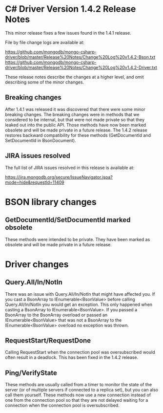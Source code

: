 C# Driver Version 1.4.2 Release Notes
=====================================

This minor release fixes a few issues found in the 1.4.1 release.

File by file change logs are available at:

https://github.com/mongodb/mongo-csharp-driver/blob/master/Release%20Notes/Change%20Log%20v1.4.2-Bson.txt
https://github.com/mongodb/mongo-csharp-driver/blob/master/Release%20Notes/Change%20Log%20v1.4.2-Driver.txt

These release notes describe the changes at a higher level, and omit describing
some of the minor changes.

Breaking changes
----------------

After 1.4.1 was released it was discovered that there were some minor breaking
changes. The breaking changes were in methods that we considered to be internal,
but that were not made private so that they leaked out into the public API.
Those methods have now been marked obsolete and will be made private in 
a future release. The 1.4.2 release restores backward compatibility for these
methods (GetDocumentId and SetDocumentId in BsonDocument).

JIRA issues resolved
--------------------

The full list of JIRA issues resolved in this release is available at:

https://jira.mongodb.org/secure/IssueNavigator.jspa?mode=hide&requestId=11409

BSON library changes
====================

GetDocumentId/SetDocumentId marked obsolete
-------------------------------------------

These methods were intended to be private. They have been marked as obsolete
and will be made private in a future release.

Driver changes
==============

Query.All/In/NotIn
------------------

There was an issue with Query.All/In/NotIn that might have affected you. If you
cast a BsonArray to IEnumerable&lt;BsonValue&gt; before calling Query.All/In/NotIn
you would get an exception. This only happened when casting a BsonArray to
IEnumerable&lt;BsonValue&gt;. If you passed a BsonArray to the BsonArray overload or
passed an IEnumerable&lt;BsonValue&gt; that was not a BsonArray to the
IEnumerable&lt;BsonValue&gt; overload no exception was thrown.

RequestStart/RequestDone
------------------------

Calling RequestStart when the connection pool was oversubscribed would often
result in a deadlock. This has been fixed in the 1.4.2 release.

Ping/VerifyState
----------------

These methods are usually called from a timer to monitor the state of the
server (or of multiple servers if connected to a replica set), but you can
also call them yourself. These methods now use a new connection instead
of one from the connection pool so that they are not delayed waiting for a
connection when the connection pool is oversubscribed.
